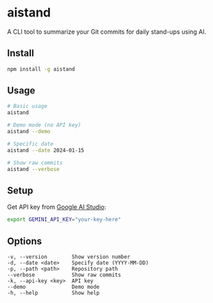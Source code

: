 # aistand

A CLI tool to summarize your Git commits for daily stand-ups using AI.

## Install

```bash
npm install -g aistand
```

## Usage

```bash
# Basic usage
aistand

# Demo mode (no API key)
aistand --demo

# Specific date
aistand --date 2024-01-15

# Show raw commits
aistand --verbose
```

## Setup

Get API key from [Google AI Studio](https://makersuite.google.com/app/apikey):

```bash
export GEMINI_API_KEY="your-key-here"
```

## Options

```
-v, --version        Show version number
-d, --date <date>    Specify date (YYYY-MM-DD)
-p, --path <path>    Repository path
--verbose            Show raw commits
-k, --api-key <key>  API key
--demo               Demo mode
-h, --help           Show help
```
